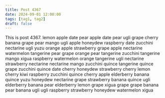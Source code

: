 ```yaml
---
title: Post 4367
date: 2024-09-01 12:00:00
tags: [tag1, tag2]
draft: false
---
```

This is post 4367.
lemon
apple
date
pear
apple
date
pear
ugli
grape
cherry
banana
grape
pear
mango
ugli
apple
honeydew
raspberry
date
zucchini
nectarine
ugli
yuzu
orange
apple
strawberry
grape
apple
nectarine
watermelon
tangerine
pear
grape
orange
pear
tangerine
zucchini
tangerine
mango
xigua
raspberry
watermelon
orange
tangerine
ugli
nectarine
strawberry
nectarine
nectarine
mango
zucchini
quince
tangerine
quince
grape
zucchini
quince
date
cherry
honeydew
strawberry
cherry
lemon
cherry
kiwi
raspberry
zucchini
quince
cherry
apple
elderberry
banana
quince
yuzu
honeydew
nectarine
grape
strawberry
banana
quince
ugli
elderberry
banana
pear
elderberry
lemon
grape
xigua
grape
grape
banana
pear
banana
ugli
ugli
raspberry
strawberry
honeydew
watermelon
xigua
